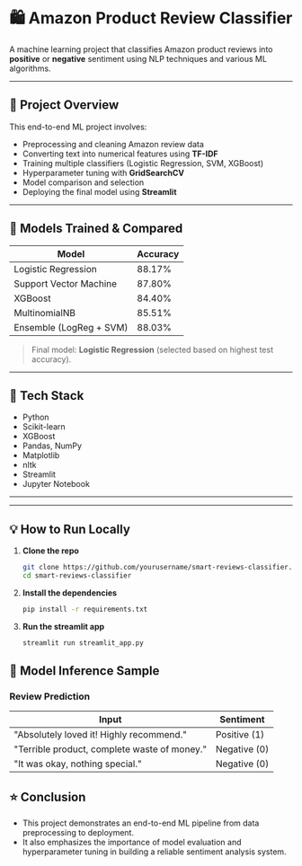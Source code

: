 # 🛍️ Amazon Product Review Classifier

A machine learning project that classifies Amazon product reviews into **positive** or **negative** sentiment using NLP techniques and various ML algorithms.

---

## 📌 Project Overview

This end-to-end ML project involves:

- Preprocessing and cleaning Amazon review data
- Converting text into numerical features using **TF-IDF**
- Training multiple classifiers (Logistic Regression, SVM, XGBoost)
- Hyperparameter tuning with **GridSearchCV**
- Model comparison and selection
- Deploying the final model using **Streamlit**

---

## 🚀 Models Trained & Compared

| Model                    | Accuracy |
|-------------------------|----------|
| Logistic Regression     | 88.17%   |
| Support Vector Machine  | 87.80%   |
| XGBoost                 | 84.40%   |
| MultinomialNB           | 85.51%   |
| Ensemble (LogReg + SVM) | 88.03%   |

> Final model: **Logistic Regression** (selected based on highest test accuracy).

---

## 🧰 Tech Stack

- Python
- Scikit-learn
- XGBoost
- Pandas, NumPy
- Matplotlib
- nltk
- Streamlit
- Jupyter Notebook 

---


---

## 💡 How to Run Locally

1. **Clone the repo**  
   ```bash
   git clone https://github.com/yourusername/smart-reviews-classifier.git
   cd smart-reviews-classifier
   ```

2. **Install the dependencies**
   ```bash
   pip install -r requirements.txt
   ```

3. **Run the streamlit app**
   ```bash
   streamlit run streamlit_app.py
   ```

## 🧠 Model Inference Sample

###  Review Prediction

| Input                    | Sentiment |
|-------------------------|----------|
| "Absolutely loved it! Highly recommend."     | Positive (1)   |
| "Terrible product, complete waste of money."  | Negative (0)   |
| "It was okay, nothing special."                 | Negative (0)   |


## ⭐ Conclusion

- This project demonstrates an end-to-end ML pipeline from data preprocessing to deployment.
- It also emphasizes the importance of model evaluation and hyperparameter tuning in building a reliable sentiment analysis system.
